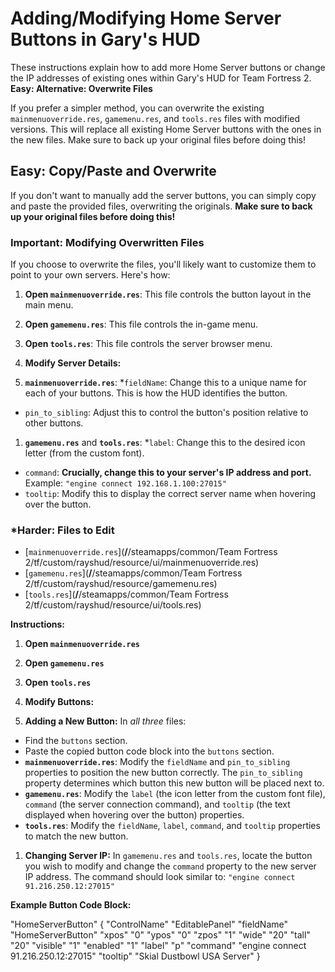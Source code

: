 # Adding/Modifying Home Server Buttons in Gary's HUD

These instructions explain how to add more Home Server buttons or change the IP addresses of existing ones within Gary's HUD for Team Fortress 2. **Easy: Alternative: Overwrite Files**

If you prefer a simpler method, you can overwrite the existing `mainmenuoverride.res`, `gamemenu.res`, and `tools.res` files with modified versions. This will replace all existing Home Server buttons with the ones in the new files. Make sure to back up your original files before doing this!

## Easy: Copy/Paste and Overwrite

If you don't want to manually add the server buttons, you can simply copy and paste the provided files, overwriting the originals. **Make sure to back up your original files before doing this!**

### Important: Modifying Overwritten Files

If you choose to overwrite the files, you'll likely want to customize them to point to your own servers. Here's how:

1. **Open `mainmenuoverride.res`**: This file controls the button layout in the main menu.
2. **Open `gamemenu.res`**: This file controls the in-game menu.
3. **Open `tools.res`**: This file controls the server browser menu.
4. **Modify Server Details:**

5. **`mainmenuoverride.res`**: \*`fieldName`: Change this to a unique name for each of your buttons. This is how the HUD identifies the button.

- `pin_to_sibling`: Adjust this to control the button's position relative to other buttons.

1. **`gamemenu.res`** and **`tools.res`**: \*`label`: Change this to the desired icon letter (from the custom font).

- `command`: **Crucially, change this to your server's IP address and port.** Example: `"engine connect 192.168.1.100:27015"`
- `tooltip`: Modify this to display the correct server name when hovering over the button.

### \*Harder: Files to Edit

- [`mainmenuoverride.res`](**/**/steamapps/common/Team Fortress 2/tf/custom/rayshud/resource/ui/mainmenuoverride.res)
- [`gamemenu.res`](**/**/steamapps/common/Team Fortress 2/tf/custom/rayshud/resource/gamemenu.res)
- [`tools.res`](**/**/steamapps/common/Team Fortress 2/tf/custom/rayshud/resource/ui/tools.res)

**Instructions:**

1. **Open `mainmenuoverride.res`**

2. **Open `gamemenu.res`**

3. **Open `tools.res`**

4. **Modify Buttons:**

5. **Adding a New Button:** In _all three_ files:

- Find the `buttons` section.
- Paste the copied button code block into the `buttons` section.
- **`mainmenuoverride.res`**: Modify the `fieldName` and `pin_to_sibling` properties to position the new button correctly. The `pin_to_sibling` property determines which button this new button will be placed next to.
- **`gamemenu.res`**: Modify the `label` (the icon letter from the custom font file), `command` (the server connection command), and `tooltip` (the text displayed when hovering over the button) properties.
- **`tools.res`**: Modify the `fieldName`, `label`, `command`, and `tooltip` properties to match the new button.

1. **Changing Server IP:** In `gamemenu.res` and `tools.res`, locate the button you wish to modify and change the `command` property to the new server IP address. The command should look similar to: `"engine connect 91.216.250.12:27015"`

**Example Button Code Block:**

"HomeServerButton"
{
"ControlName" "EditablePanel"
"fieldName" "HomeServerButton"
"xpos" "0"
"ypos" "0"
"zpos" "1"
"wide" "20"
"tall" "20"
"visible" "1"
"enabled" "1"
"label" "p"
"command" "engine connect 91.216.250.12:27015"
"tooltip" "Skial Dustbowl USA Server"
}
